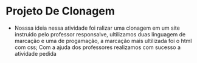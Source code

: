  # Projeto De Clonagem 

 - Nosssa ideia nessa atividade foi ralizar uma clonagem em um site instruido pelo professor responsalve, ultilizamos duas linguagem de marcação e uma de progamação, a marcação mais ultilizada foi o html com css; Com a ajuda 
 dos professores realizamos com sucesso a atividade pedida 
